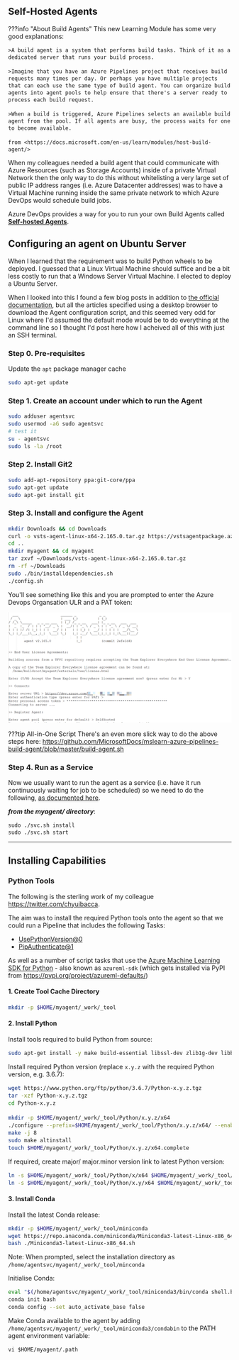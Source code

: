 ## Self-Hosted Agents

???info "About Build Agents"
    This new Learning Module has some very good explanations:

    >A build agent is a system that performs build tasks. Think of it as a dedicated server that runs your build process.

    >Imagine that you have an Azure Pipelines project that receives build requests many times per day. Or perhaps you have multiple projects that can each use the same type of build agent. You can organize build agents into agent pools to help ensure that there's a server ready to process each build request.

    >When a build is triggered, Azure Pipelines selects an available build agent from the pool. If all agents are busy, the process waits for one to become available.
    
    from <https://docs.microsoft.com/en-us/learn/modules/host-build-agent/>

When my colleagues needed a build agent that could communicate with Azure Resources (such as Storage Accounts) inside of a private Virtual Network then the only way to do this without whitelisting a very large set of public IP address ranges (i.e. Azure Datacenter addresses) was to have a Virtual Machine running inside the same private network to which Azure DevOps would schedule build jobs.

Azure DevOps provides a way for you to run your own Build Agents called [**Self-hosted Agents**](https://docs.microsoft.com/en-us/azure/devops/pipelines/agents/agents?view=azure-devops).

## Configuring an agent on Ubuntu Server

When I learned that the requirement was to build Python wheels to be deployed. I guessed that a Linux Virtual Machine should suffice and be a bit less costly to run that a Windows Server Virtual Machine. I elected to deploy a Ubuntu Server.

When I looked into this I found a few blog posts in addition to [the official documentation](https://docs.microsoft.com/en-us/azure/devops/pipelines/agents/v2-linux?view=azure-devops), but all the articles specified using a desktop browser to download the Agent configuration script, and this seemed very odd for Linux where I'd assumed the default mode would be to do everything at the command line so I thought I'd post here how I acheived all of this with just an SSH terminal.

### Step 0. Pre-requisites

Update the `apt` package manager cache

```bash
sudo apt-get update
```

### Step 1. Create an account under which to run the Agent

```bash
sudo adduser agentsvc
sudo usermod -aG sudo agentsvc
# test it
su - agentsvc
sudo ls -la /root
```

### Step 2. Install Git2
```bash
sudo add-apt-repository ppa:git-core/ppa
sudo apt-get update
sudo apt-get install git
```

### Step 3. Install and configure the Agent
```bash
mkdir Downloads && cd Downloads
curl -o vsts-agent-linux-x64-2.165.0.tar.gz https://vstsagentpackage.azureedge.net/agent/2.165.0/vsts-agent-linux-x64-2.165.0.tar.gz
cd .. 
mkdir myagent && cd myagent
tar zxvf ~/Downloads/vsts-agent-linux-x64-2.165.0.tar.gz
rm -rf ~/Downloads
sudo ./bin/installdependencies.sh
./config.sh
```

You'll see something like this and you are prompted to enter the Azure Devops Organsation ULR and a PAT token:

![Image](media/agent-config-sh.png)

???tip All-in-One Script
    There's an even more slick way to do the above steps here: <https://github.com/MicrosoftDocs/mslearn-azure-pipelines-build-agent/blob/master/build-agent.sh>

### Step 4. Run as a Service

Now we usually want to run the agent as a service (i.e. have it run continuously waiting for job to be scheduled) so we need to do the following, [as documented here](https://docs.microsoft.com/en-us/azure/devops/pipelines/agents/v2-linux?view=azure-devops#run-as-a-systemd-service).

***from the myagent/ directory***:
```
sudo ./svc.sh install
sudo ./svc.sh start
```

---

## Installing Capabilities

### Python Tools

The following is the sterling work of my colleague <https://twitter.com/chyuibacca>.

The aim was to install the required Python tools onto the agent so that we could run a Pipeline that includes the following Tasks:

- [UsePythonVersion@0](https://docs.microsoft.com/en-us/azure/devops/pipelines/tasks/tool/use-python-version?view=azure-devops)
- [PipAuthenticate@1](https://docs.microsoft.com/en-us/azure/devops/pipelines/tasks/package/pip-authenticate?view=azure-devops)

As well as a number of script tasks that use the [Azure Machine Learning SDK for Python](https://docs.microsoft.com/en-us/python/api/overview/azure/ml/install?view=azure-ml-py) - also known as `azureml-sdk` (which gets installed via PyPI from <https://pypi.org/project/azureml-defaults/>)

#### 1. Create Tool Cache Directory

```bash
mkdir -p $HOME/myagent/_work/_tool
```

#### 2. Install Python

Install tools required to build Python from source:
```bash
sudo apt-get install -y make build-essential libssl-dev zlib1g-dev libbz2-dev libreadline-dev libsqlite3-dev wget curl llvm libncurses5-dev  libncursesw5-dev xz-utils tk-dev
```

Install required Python version (replace `x.y.z` with the required Python version, e.g. 3.6.7):
```bash
wget https://www.python.org/ftp/python/3.6.7/Python-x.y.z.tgz
tar -xzf Python-x.y.z.tgz
cd Python-x.y.z

mkdir -p $HOME/myagent/_work/_tool/Python/x.y.z/x64
./configure --prefix=$HOME/myagent/_work/_tool/Python/x.y.z/x64/ --enable-optimizations --with-ensurepip=install
make -j 8
sudo make altinstall
touch $HOME/myagent/_work/_tool/Python/x.y.z/x64.complete
```

If required, create major/ major.minor version link to latest Python version:
```bash
ln -s $HOME/myagent/_work/_tool/Python/x/x64 $HOME/myagent/_work/_tool/Python/x.y.z/x64
ln -s $HOME/myagent/_work/_tool/Python/x.y/x64 $HOME/myagent/_work/_tool/Python/x.y.z/x64
```

#### 3. Install Conda

Install the latest Conda release:
```bash
mkdir -p $HOME/myagent/_work/_tool/miniconda
wget https://repo.anaconda.com/miniconda/Miniconda3-latest-Linux-x86_64.sh
bash ./Miniconda3-latest-Linux-x86_64.sh
```
Note: When prompted, select the installation directory as `/home/agentsvc/myagent/_work/_tool/minconda`

Initialise Conda:
```bash
eval "$(/home/agentsvc/myagent/_work/_tool/miniconda3/bin/conda shell.bash hook)"
conda init bash
conda config --set auto_activate_base false
```

Make Conda available to the agent by adding `/home/agentsvc/myagent/_work/_tool/miniconda3/condabin` to the PATH agent environment variable:
```
vi $HOME/myagent/.path
```
